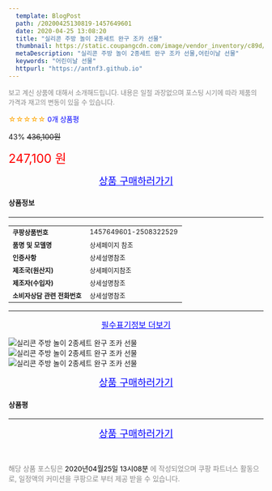 ```yaml
---
  template: BlogPost
  path: /20200425130819-1457649601
  date: 2020-04-25 13:08:20
  title: "실리콘 주방 놀이 2종세트 완구 조카 선물"
  thumbnail: https://static.coupangcdn.com/image/vendor_inventory/c89d/b85d353f84a02d3cd306c9b272d2c25faeaf09a77ab257735fd0ae520fa4.jpg
  metaDescription: "실리콘 주방 놀이 2종세트 완구 조카 선물,어린이날 선물"
  keywords: "어린이날 선물"
  httpurl: "https://antnf3.github.io"
---
```

  
<span style="color: #888;font-size:0.8rem">보고 계신 상품에 대해서 소개해드립니다.
내용은 일절 과장없으며 포스팅 시기에 따라 제품의 가격과 재고의 변동이 있을 수 있습니다.</span>
  
<span style="color: orange;">☆☆☆☆☆</span> <span style="color: blue;font-size: 0.85rem;">0개 상품평</span>

<span style="font-size: 0.9rem">43%</span> <span style="font-size: 0.9rem">~~436,100원~~</span>

<span style="color: red;font-size: 1.5rem;">247,100 원</span>



<p align="center"><a href="http://me2.do/xasYpA9C" style="font-size: 1.2rem; color: blue;">상품 구매하러가기</a></p>

#### 상품정보

---

|                  |                       |
| ---------------- | --------------------- |
| **<span style="font-size:0.8rem;">쿠팡상품번호</span>** | <span style="font-size:0.8rem;">1457649601-2508322529</span> |
| **<span style="font-size:0.8rem;">품명 및 모델명</span>**    | <span style="font-size:0.8rem;">상세페이지 참조</span>        |
| **<span style="font-size:0.8rem;">인증사항</span>**    | <span style="font-size:0.8rem;">상세설명참조</span>        |
| **<span style="font-size:0.8rem;">제조국(원산지)</span>**    | <span style="font-size:0.8rem;">상세페이지참조</span>        |
| **<span style="font-size:0.8rem;">제조자(수입자)</span>**    | <span style="font-size:0.8rem;">상세설명참조</span>        |
| **<span style="font-size:0.8rem;">소비자상담 관련 전화번호</span>**    | <span style="font-size:0.8rem;">상세설명참조</span>        |

---

<p align="center"><a href="http://me2.do/xasYpA9C" style="font-size: 1rem; color: blue;">필수표기정보 더보기</a></p>


![실리콘 주방 놀이 2종세트 완구 조카 선물](http://image1.coupangcdn.com/image/vendor_inventory/05ac/e415e8f08ffd565531d9c5bf2208d5089f08520d5345bed0d5d5df42cc28.jpg)
![실리콘 주방 놀이 2종세트 완구 조카 선물](http://image1.coupangcdn.com/image/vendor_inventory/1453/696e35790b8a9e7773197b9a931931869e229ee48c84db5da3e6a14e0b24.jpg)
![실리콘 주방 놀이 2종세트 완구 조카 선물](http://image1.coupangcdn.com/image/vendor_inventory/f62e/c40811a94e51bb54924d96a428b1e281eaefe40cfe9cd87bbc64bda6ebbb.jpg)

<p align="center"><a href="http://me2.do/xasYpA9C" style="font-size: 1.2rem; color: blue;">상품 구매하러가기</a></p>

#### 상품평
  

  
---
  
<p align="center"><a href="http://me2.do/xasYpA9C" style="font-size: 1.2rem; color: blue;">상품 구매하러가기</a></p>
  
<br>
  
<span style="font-size: 0.85rem; color: #888;">해당 상품 포스팅은 <span style="color: #000;"> 2020년04월25일 13시08분 </span> 에 작성되었으며 쿠팡 파트너스 활동으로, 일정액의 커미션을 쿠팡으로 부터 제공 받을 수 있습니다.</span>